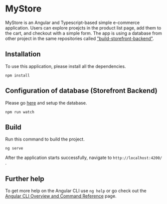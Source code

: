 # MyStore

MyStore is an Angular and Typescript-based simple e-commerce application. Users can explore proejcts in the product list page, add them to the cart, and checkout with a simple form. The app is using a database from other project in the same repositories called ["build-storefront-backend"](https://github.com/choiyounyeong/build-storefront-backend).

## Installation

To use this application, please install all the dependencies.

```
npm install
```

## Configuration of database (Storefront Backend)

Please go [here](https://github.com/choiyounyeong/build-storefront-backend) and setup the database.

```
npm run watch
```

## Build

Run this command to build the project.

```
ng serve
```

After the application starts successfully, navigate to `http://localhost:4200/` .

## Further help

To get more help on the Angular CLI use `ng help` or go check out the [Angular CLI Overview and Command Reference](https://angular.io/cli) page.
